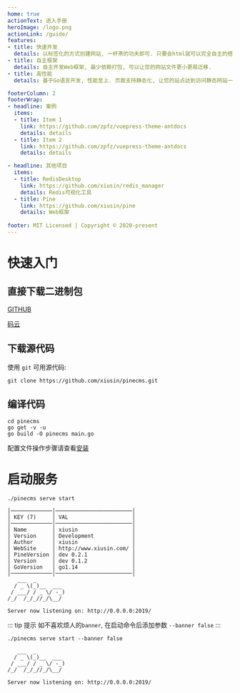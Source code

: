 ```yaml
---
home: true
actionText: 进入手册
heroImage: /logo.png
actionLink: /guide/
features:
- title: 快速开发
  details: 以标签化的方式创建网站, 一杯茶的功夫即可. 只要会html就可以完全自主的搭建一个称心的网站.
- title: 自主框架
  details: 自主开发Web框架, 最少依赖打包, 可以让您的网站文件更小更易迁移. 
- title: 高性能
  details: 基于Go语言开发, 性能至上. 页面支持静态化, 让您的站点达到访问静态网站一样的性能.

footerColumn: 2
footerWrap: 
- headline: 案例
  items:
  - title: Item 1
    link: https://github.com/zpfz/vuepress-theme-antdocs
    details: details
  - title: Item 2
    link: https://github.com/zpfz/vuepress-theme-antdocs
    details: details

- headline: 其他项目
  items:
  - title: RedisDesktop
    link: https://github.com/xiusin/redis_manager
    details: Redis可视化工具
  - title: Pine
    link: https://github.com/xiusin/pine
    details: Web框架
    
footer: MIT Licensed | Copyright © 2020-present
---
```



# 快速入门

## 直接下载二进制包
[GITHUB](https://github.com/xiusin/pinecms/releases)

[码云](https://gitee.net/xiusin/pinecms/releases)

## 下载源代码
使用 `git` 可用源代码:
```shell 
git clone https://github.com/xiusin/pinecms.git
```
## 编译代码
```shell
cd pinecms
go get -v -u
go build -O pinecms main.go
```

配置文件操作步骤请查看[安装](/guide/installation)

# 启动服务

```shell
./pinecms serve start

│─────────────│────────────────────────│
│ KEY (7)     │ VAL                    │
│─────────────│────────────────────────│
│ Name        │ xiusin                 │
│ Version     │ Development            │
│ Author      │ xiusin                 │
│ WebSite     │ http://www.xiusin.com/ │
│ PineVersion │ dev 0.2.1              │
│ Version     │ dev 0.1.2              │
│ GoVersion   │ go1.14                 │
│─────────────│────────────────────────│
   ___  _
  / _ \(_)__  ___
 / ___/ / _ \/ -_)
/_/  /_/_//_/\__/

Server now listening on: http://0.0.0.0:2019/
```

::: tip 提示
如不喜欢烦人的`banner`, 在启动命令后添加参数 `--banner false`
:::

```shell 
./pinecms serve start --banner false

   ___  _
  / _ \(_)__  ___
 / ___/ / _ \/ -_)
/_/  /_/_//_/\__/

Server now listening on: http://0.0.0.0:2019/
```